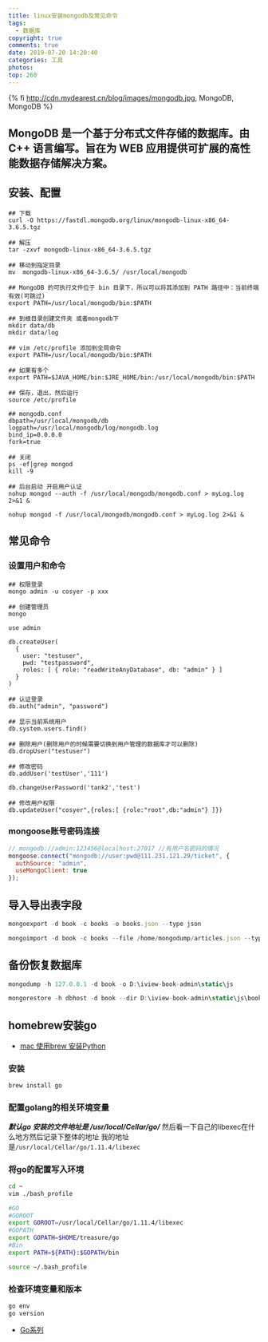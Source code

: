 ```yaml
---
title: linux安装mongodb及常见命令
tags:
  - 数据库
copyright: true
comments: true
date: 2019-07-20 14:20:40
categories: 工具
photos:
top: 260
---
```


{% fi http://cdn.mydearest.cn/blog/images/mongodb.jpg, MongoDB, MongoDB %}

MongoDB 是一个基于分布式文件存储的数据库。由 C++ 语言编写。旨在为 WEB 应用提供可扩展的高性能数据存储解决方案。
---
<!--more-->

## 安装、配置
```shell
## 下载
curl -O https://fastdl.mongodb.org/linux/mongodb-linux-x86_64-3.6.5.tgz

## 解压
tar -zxvf mongodb-linux-x86_64-3.6.5.tgz 

## 移动到指定目录
mv  mongodb-linux-x86_64-3.6.5/ /usr/local/mongodb

## MongoDB 的可执行文件位于 bin 目录下，所以可以将其添加到 PATH 路径中：当前终端有效(可跳过)
export PATH=/usr/local/mongodb/bin:$PATH

## 到根目录创建文件夹 或者mongodb下
mkdir data/db
mkdir data/log

## vim /etc/profile 添加到全局命令
export PATH=/usr/local/mongodb/bin:$PATH 

## 如果有多个
export PATH=$JAVA_HOME/bin:$JRE_HOME/bin:/usr/local/mongodb/bin:$PATH

## 保存，退出，然后运行
source /etc/profile
```

```shell
## mongodb.conf
dbpath=/usr/local/mongodb/db
logpath=/usr/local/mongodb/log/mongodb.log
bind_ip=0.0.0.0
fork=true
```

```shell
## 关闭
ps -ef|grep mongod
kill -9

## 后台启动 开启用户认证
nohup mongod --auth -f /usr/local/mongodb/mongodb.conf > myLog.log 2>&1 &

nohup mongod -f /usr/local/mongodb/mongodb.conf > myLog.log 2>&1 &
```

## 常见命令

### 设置用户和命令
```shell
## 权限登录
mongo admin -u cosyer -p xxx

## 创建管理员
mongo

use admin

db.createUser(
  {
    user: "testuser",
    pwd: "testpassword",
    roles: [ { role: "readWriteAnyDatabase", db: "admin" } ]
  }
)

## 认证登录
db.auth("admin", "password")

## 显示当前系统用户
db.system.users.find()

## 删除用户(删除用户的时候需要切换到用户管理的数据库才可以删除)
db.dropUser("testuser")

## 修改密码
db.addUser('testUser','111')

db.changeUserPassword('tank2','test')

## 修改用户权限
db.updateUser("cosyer",{roles:[ {role:"root",db:"admin"} ]})
```

### mongoose账号密码连接
```js
// mongodb://admin:123456@localhost:27017 //有用户名密码的情况
mongoose.connect("mongodb://user:pwd@111.231.121.29/ticket", {
  authSource: "admin",
  useMongoClient: true
});
```

## 导入导出表字段
```js
mongoexport -d book -c books -o books.json --type json

mongoimport -d book -c books --file /home/mongodump/articles.json --type json
```

## 备份恢复数据库
```js
mongodump -h 127.0.0.1 -d book -o D:\iview-book-admin\static\js

mongorestore -h dbhost -d book --dir D:\iview-book-admin\static\js\book
```

## homebrew安装go
- [mac 使用brew 安装Python](https://www.jianshu.com/p/b821a8d1d8dc)

### 安装
```bash
brew install go 
```

### 配置golang的相关环境变量
***默认go 安装的文件地址是 /usr/local/Cellar/go/***
然后看一下自己的libexec在什么地方然后记录下整体的地址 我的地址是`/usr/local/Cellar/go/1.11.4/libexec`

### 将go的配置写入环境
```bash
cd ~
vim ./bash_profile

#GO
#GOROOT
export GOROOT=/usr/local/Cellar/go/1.11.4/libexec
#GOPATH
export GOPATH=$HOME/treasure/go
#Bin
export PATH=${PATH}:$GOPATH/bin

source ~/.bash_profile
```

### 检查环境变量和版本
```bash
go env
go version
```
- [Go系列](https://eddycjy.com/go-categories/)
